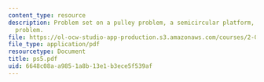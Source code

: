 ```yaml
---
content_type: resource
description: Problem set on a pulley problem, a semicircular platform, and a dumbbell
  problem.
file: https://ol-ocw-studio-app-production.s3.amazonaws.com/courses/2-003j-dynamics-and-control-i-fall-2007/6648c08aa9851a8b13e1b3ece5f539af_ps5.pdf
file_type: application/pdf
resourcetype: Document
title: ps5.pdf
uid: 6648c08a-a985-1a8b-13e1-b3ece5f539af
---
```

